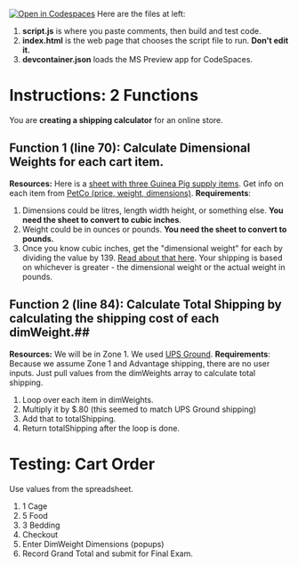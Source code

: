 [![Open in Codespaces](https://classroom.github.com/assets/launch-codespace-2972f46106e565e64193e422d61a12cf1da4916b45550586e14ef0a7c637dd04.svg)](https://classroom.github.com/open-in-codespaces?assignment_repo_id=16765189)
Here are the files at left: 
1. **script.js** is where you paste comments, then build and test code.
1. **index.html** is the web page that chooses the script file to run. **Don't edit it.**
1. **devcontainer.json** loads the MS Preview app for CodeSpaces.

# Instructions: 2 Functions #
You are **creating a shipping calculator** for an online store.
## Function 1 (line 70): Calculate Dimensional Weights for each cart item. ##
**Resources:** Here is a [sheet with three Guinea Pig supply items](https://docs.google.com/spreadsheets/d/126gkcIq-qV_TUj57O4AE25ivtdfwt4FmEpMTfl7e44o/edit?gid=0#gid=0).  Get info on each item from [PetCo (price, weight, dimensions)](https://www.petco.com/shop/en/petcostore/). 
**Requirements**:
1. Dimensions could be litres, length width height, or something else.  **You need the sheet to convert to cubic inches**.
1. Weight could be in ounces or pounds.  **You need the sheet to convert to pounds.**
1. Once you know cubic inches, get the "dimensional weight" for each by dividing the value by 139.  [Read about that here](https://redstagfulfillment.com/dimensional-weight-calculator/). Your shipping is based on whichever is greater - the dimensional weight or the actual weight in pounds.
  
## Function 2 (line 84): Calculate Total Shipping by calculating the shipping cost of each dimWeight.##
**Resources:**  We will be in Zone 1.  We used [UPS Ground](https://www.ups.com/mobile/quoteService?loc=en_US).
**Requirements**: Because we assume Zone 1 and Advantage shipping, there are no user inputs.  Just pull values from the dimWeights array to calculate total shipping.
1. Loop over each item in dimWeights. 
1. Multiply it by $.80 (this seemed to match UPS Ground shipping)
1. Add that to totalShipping.
1. Return totalShipping after the loop is done.
      
# Testing: Cart Order #
Use values from the spreadsheet. 
1. 1 Cage
1. 5 Food
1. 3 Bedding
1. Checkout
1. Enter DimWeight Dimensions (popups)
1. Record Grand Total and submit for Final Exam.  
